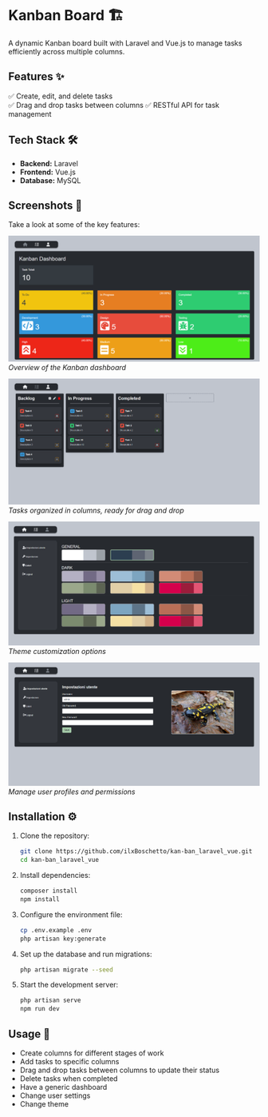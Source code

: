# **Kanban Board** 🏗️

A dynamic Kanban board built with Laravel and Vue.js to manage tasks efficiently across multiple columns.

## **Features** ✨

✅ Create, edit, and delete tasks  
✅ Drag and drop tasks between columns
✅ RESTful API for task management

## **Tech Stack** 🛠️

-   **Backend:** Laravel
-   **Frontend:** Vue.js
-   **Database:** MySQL

## **Screenshots** 📸

Take a look at some of the key features:

![Dashboard View](resources/screenshots/dashboard.png)  
_Overview of the Kanban dashboard_

![Kanban Board](resources/screenshots/kanban.png)  
_Tasks organized in columns, ready for drag and drop_

![Theme Customization](resources/screenshots/theme.png)  
_Theme customization options_

![User Management](resources/screenshots/user.png)  
_Manage user profiles and permissions_

## **Installation** ⚙️

1. Clone the repository:
    ```sh
    git clone https://github.com/ilxBoschetto/kan-ban_laravel_vue.git
    cd kan-ban_laravel_vue
    ```
2. Install dependencies:
    ```sh
    composer install
    npm install
    ```
3. Configure the environment file:
    ```sh
    cp .env.example .env
    php artisan key:generate
    ```
4. Set up the database and run migrations:
    ```sh
    php artisan migrate --seed
    ```
5. Start the development server:
    ```sh
    php artisan serve
    npm run dev
    ```

## **Usage** 🚀

-   Create columns for different stages of work
-   Add tasks to specific columns
-   Drag and drop tasks between columns to update their status
-   Delete tasks when completed
-   Have a generic dashboard
-   Change user settings
-   Change theme
